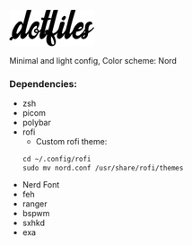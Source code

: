 ![my dotfiles](/images/text-1653692681800.png)

Minimal and light config,
Color scheme: Nord

### Dependencies:

- zsh
- picom
- polybar
- rofi
  - Custom rofi theme:
  ```
  cd ~/.config/rofi
  sudo mv nord.conf /usr/share/rofi/themes
  ```
- Nerd Font
- feh
- ranger
- bspwm
- sxhkd
- exa
